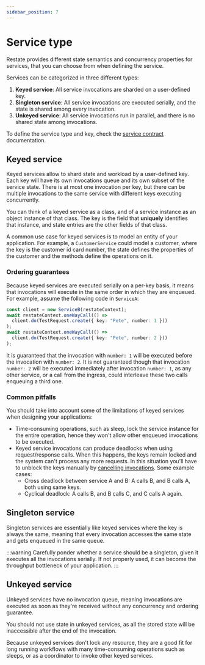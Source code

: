 ```yaml
---
sidebar_position: 7
---
```


# Service type

Restate provides different state semantics and concurrency properties for services, that you can choose from when defining the service.

Services can be categorized in three different types:

1. **Keyed service**: All service invocations are sharded on a user-defined key.
2. **Singleton service**: All service invocations are executed serially, and the state is shared among every invocation.
3. **Unkeyed service**: All service invocations run in parallel, and there is no shared state among invocations.

To define the service type and key, check the [service contract](./service_contract.md) documentation.

## Keyed service

Keyed services allow to shard state and workload by a user-defined key. Each key will have its own invocations queue and its own subset of the service state. There is at most one invocation per key, but there can be multiple invocations to the same service with different keys executing concurrently.

You can think of a keyed service as a class, and of a service instance as an object instance of that class. The key is the field that **uniquely** identifies that instance, and state entries are the other fields of that class.

A common use case for keyed services is to model an entity of your application. For example, a `CustomerService` could model a customer, where the key is the customer id card number, the state defines the properties of the customer and the methods define the operations on it. 

### Ordering guarantees

Because keyed services are executed serially on a per-key basis, it means that invocations will execute in the same order in which they are enqueued. For example, assume the following code in `ServiceA`:

```typescript
const client = new ServiceB(restateContext);
await restateContext.oneWayCall(() =>
  client.do(TestRequest.create({ key: "Pete", number: 1 }))
);
await restateContext.oneWayCall(() =>
  client.do(TestRequest.create({ key: "Pete", number: 2 }))
);
```

It is guaranteed that the invocation with `number: 1` will be executed before the invocation with `number: 2`. It is not guaranteed though that invocation `number: 2` will be executed immediately after invocation `number: 1`, as any other service, or a call from the ingress, could interleave these two calls enqueuing a third one.

### Common pitfalls

You should take into account some of the limitations of keyed services when designing your applications:

* Time-consuming operations, such as sleep, lock the service instance for the entire operation, hence they won't allow other enqueued invocations to be executed.
* Keyed service invocations can produce deadlocks when using request/response calls. When this happens, the keys remain locked and the system can't process any more requests. In this situation you'll have to unblock the keys manually by [cancelling invocations](./deployment-operations/manage-invocations.md#cancel-an-invocation). Some example cases:
  * Cross deadlock between service A and B: A calls B, and B calls A, both using same keys.
  * Cyclical deadlock: A calls B, and B calls C, and C calls A again.

## Singleton service

Singleton services are essentially like keyed services where the key is always the same, meaning that every invocation accesses the same state and gets enqueued in the same queue.

:::warning
Carefully ponder whether a service should be a singleton, given it executes all the invocations serially. If not properly used, it can become the throughput bottleneck of your application.
:::

## Unkeyed service

Unkeyed services have no invocation queue, meaning invocations are executed as soon as they're received without any concurrency and ordering guarantee.

You should not use state in unkeyed services, as all the stored state will be inaccessible after the end of the invocation.

Because unkeyed services don't lock any resource, they are a good fit for long running workflows with many time-consuming operations such as sleeps, or as a coordinator to invoke other keyed services.
